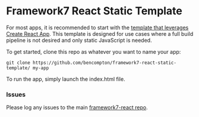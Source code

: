 # Framework7 React Static Template

For most apps, it is recommended to start with the [template that leverages Create React App](https://github.com/bencompton/framework7-react-app-template/). This template is designed for use cases where a full build pipeline is not desired and only static JavaScript is needed.

To get started, clone this repo as whatever you want to name your app:

```
git clone https://github.com/bencompton/framework7-react-static-template/ my-app
```

To run the app, simply launch the index.html file.

### Issues

Please log any issues to the main [framework7-react repo](https://github.com/bencompton/framework7-react/issues).
